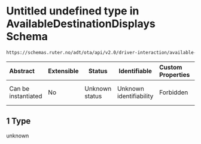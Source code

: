 # Untitled undefined type in AvailableDestinationDisplays Schema

```txt
https://schemas.ruter.no/adt/ota/api/v2.0/driver-interaction/available-destination-displays.json#/examples/0/availableDestinationDisplays/1
```




| Abstract            | Extensible | Status         | Identifiable            | Custom Properties | Additional Properties | Access Restrictions | Defined In                                                                                                                          |
| :------------------ | ---------- | -------------- | ----------------------- | :---------------- | --------------------- | ------------------- | ----------------------------------------------------------------------------------------------------------------------------------- |
| Can be instantiated | No         | Unknown status | Unknown identifiability | Forbidden         | Allowed               | none                | [available-destination-displays.json\*](../../schema/driver-interaction/available-destination-displays.json "open original schema") |

## 1 Type

unknown
